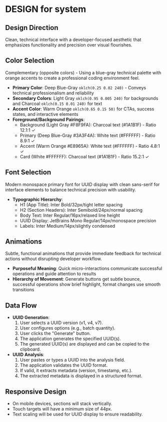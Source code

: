 # DESIGN for system

## Design Direction

Clean, technical interface with a developer-focused aesthetic that emphasizes functionality and precision over visual flourishes.

## Color Selection

Complementary (opposite colors) - Using a blue-gray technical palette with orange accents to create a professional coding environment feel.

- **Primary Color**: Deep Blue-Gray `oklch(0.25 0.02 240)` - Conveys technical professionalism and reliability
- **Secondary Colors**: Light Gray `oklch(0.95 0.005 240)` for backgrounds and Charcoal `oklch(0.15 0.01 240)` for text
- **Accent Color**: Warm Orange `oklch(0.65 0.15 50)` for CTAs, success states, and interactive elements
- **Foreground/Background Pairings**:
    - Background (Light Gray #F8F9FA): Charcoal text (#1A1B1F) - Ratio 12.1:1 ✓
    - Primary (Deep Blue-Gray #3A3F4A): White text (#FFFFFF) - Ratio 8.9:1 ✓
    - Accent (Warm Orange #E8965A): White text (#FFFFFF) - Ratio 4.8:1 ✓
    - Card (White #FFFFFF): Charcoal text (#1A1B1F) - Ratio 15.2:1 ✓

## Font Selection

Modern monospace primary font for UUID display with clean sans-serif for interface elements to balance technical precision with usability.

- **Typographic Hierarchy**:
    - H1 (App Title): Inter Bold/32px/tight letter spacing
    - H2 (Section Headers): Inter Semibold/24px/normal spacing
    - Body Text: Inter Regular/16px/relaxed line height
    - UUID Display: JetBrains Mono Regular/14px/monospace precision
    - Labels: Inter Medium/14px/slightly condensed

## Animations

Subtle, functional animations that provide immediate feedback for technical actions without disrupting developer workflow.

- **Purposeful Meaning**: Quick micro-interactions communicate successful operations and guide attention to results
- **Hierarchy of Movement**: Generate buttons get subtle bounce, successful operations show brief highlight, format changes use smooth transitions

## Data Flow

- **UUID Generation**:
    1. User selects a UUID version (v1, v4, v7).
    2. User configures options (e.g., batch quantity).
    3. User clicks the "Generate" button.
    4. The application generates the specified UUID(s).
    5. The generated UUID(s) are displayed and can be copied to the clipboard.
- **UUID Analysis**:
    1. User pastes or types a UUID into the analysis field.
    2. The application validates the UUID format.
    3. If valid, it extracts metadata (version, timestamp, etc.).
    4. The extracted metadata is displayed in a structured format.

## Responsive Design

- On mobile devices, sections will stack vertically.
- Touch targets will have a minimum size of 44px.
- Text scaling will be used for UUID display to ensure readability.


